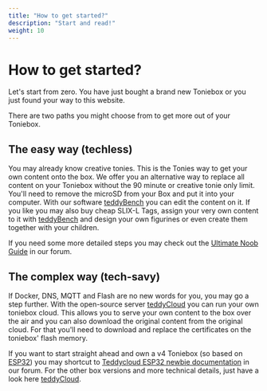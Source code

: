 ```yaml
---
title: "How to get started?"
description: "Start and read!"
weight: 10
---
```

# How to get started?

Let's start from zero. You have just bought a brand new Toniebox or you just found your way to this website.

There are two paths you might choose from to get more out of your Toniebox.

## The easy way (techless)
You may already know creative tonies. This is the Tonies way to get your own content onto the box. We offer you an alternative way to replace all content on your Toniebox without the 90 minute or creative tonie only limit. You'll need to remove the microSD from your Box and put it into your computer. With our software [teddyBench](/docs/tools/teddybench/) you can edit the content on it. If you like you may also buy cheap SLIX-L Tags, assign your very own content to it with [teddyBench](/docs/tools/teddybench/) and design your own figurines or even create them together with your children.

If you need some more detailed steps you may check out the [Ultimate Noob Guide](https://forum.revvox.de/t/ultimate-noob-guide/98/2) in our forum.

## The complex way (tech-savy)
If Docker, DNS, MQTT and Flash are no new words for you, you may go a step further. With the open-source server [teddyCloud](/docs/tools/teddycloud/) you can run your own toniebox cloud. This allows you to serve your own content to the box over the air and you can also download the original content from the original cloud. For that you'll need to download and replace the certificates on the toniebox' flash memory.

If you want to start straight ahead and own a v4 Toniebox (so based on [ESP32](https://tonies-wiki.revvox.de/docs/box-variants/esp32/)) you may shortcut to [Teddycloud ESP32 newbie documentation](https://forum.revvox.de/t/teddycloud-esp32-newbie-documentation/112) in our forum. For the other box versions and more technical details, just have a look here [teddyCloud](/docs/tools/teddycloud/).